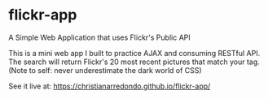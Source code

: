 # flickr-app
A Simple Web Application that uses Flickr's Public API

This is a mini web app I built to practice AJAX and consuming RESTful API. The search will return Flickr's 20 most recent pictures that match your tag. (Note to self: never underestimate the dark world of CSS)

See it live at: https://christianarredondo.github.io/flickr-app/
